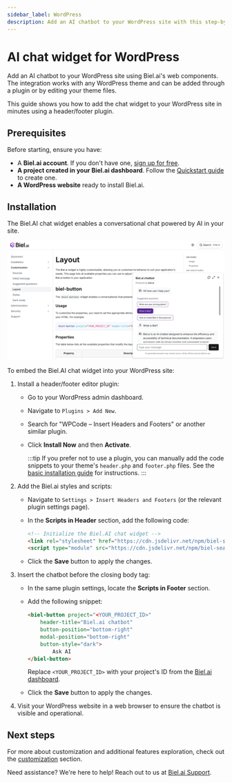 ```yaml
---
sidebar_label: WordPress
description: Add an AI chatbot to your WordPress site with this step-by-step guide.
---
```


# AI chat widget for WordPress

Add an AI chatbot to your WordPress site using Biel.ai's web components. The integration works with any WordPress theme and can be added through a plugin or by editing your theme files.

This guide shows you how to add the chat widget to your WordPress site in minutes using a header/footer plugin.

## Prerequisites

Before starting, ensure you have:
- A **Biel.ai account**. If you don't have one, [sign up for free](https://app.biel.ai/accounts/signup/).
- **A project created in your Biel.ai dashboard**. Follow the [Quickstart guide](../quickstart.md) to create one.
- **A WordPress website** ready to install Biel.ai.  

## Installation

The Biel.AI chat widget enables a conversational chat powered by AI in your site.

![Chatbot widget for docs](./images/biel-widget-docs.png)

To embed the Biel.AI chat widget into your WordPress site:

1. Install a header/footer editor plugin:

    * Go to your WordPress admin dashboard.
    * Navigate to `Plugins > Add New`.
    * Search for "WPCode – Insert Headers and Footers" or another similar plugin.
    * Click **Install Now** and then **Activate**.

        :::tip
        If you prefer not to use a plugin, you can manually add the code snippets to your theme's `header.php` and `footer.php` files. See the [basic installation guide](./cdn.md) for instructions.
        :::

1. Add the Biel.ai styles and scripts:
    
    * Navigate to `Settings > Insert Headers and Footers` (or the relevant plugin settings page).
    
    * In the **Scripts in Header** section, add the following code:

        ```html
        <!-- Initialize the Biel.AI chat widget -->
        <link rel="stylesheet" href="https://cdn.jsdelivr.net/npm/biel-search/dist/biel-search/biel-search.css">
        <script type="module" src="https://cdn.jsdelivr.net/npm/biel-search/dist/biel-search/biel-search.esm.js"></script>
        ```
    * Click the **Save** button to apply the changes.

3. Insert the chatbot before the closing body tag:

    * In the same plugin settings, locate the **Scripts in Footer** section.
    * Add the following snippet:

        ```html
        <biel-button project="<YOUR_PROJECT_ID>" 
            header-title="Biel.ai chatbot"
            button-position="bottom-right"
            modal-position="bottom-right"
            button-style="dark">
                Ask AI
        </biel-button>
        ```

        Replace `<YOUR_PROJECT_ID>` with your project's ID from the [Biel.ai dashboard](../quickstart.md#2-create-a-project).
    * Click the **Save** button to apply the changes.

1. Visit your WordPress website in a web browser to ensure the chatbot is visible and operational.

## Next steps

For more about customization and additional features exploration, check out the [customization](/customization) section.

Need assistance? We're here to help! Reach out to us at [Biel.ai Support](https://biel.ai/contact).